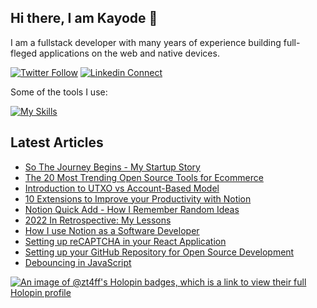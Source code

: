 ## Hi there, I am Kayode 👋
I am a fullstack developer with many years of experience building full-fleged applications on the web and native devices.

[![Twitter Follow](https://img.shields.io/twitter/follow/zt4ff?color=%231DA1F2&label=Follow%20%40zt4ff&logo=twitter&style=for-the-badge)](https://twitter.com/intent/follow?screen_name=zt4ff)
[![Linkedin Connect](https://img.shields.io/badge/linkedin-%230077B5.svg?&style=for-the-badge&logo=linkedin&logoColor=white)](https://www.linkedin.com/in/oluwasegun-kayode-07879b1aa/)

Some of the tools I use:

[![My Skills](https://skillicons.dev/icons?i=rust,ts,js,html,css,react,nodejs,nextjs,git,linux,docker,express,nestjs,wasm,appwrite,arduino,aws,bash,devto,figma,firebase,postgres,vscode,postman,mongodb,jest,graphql)](https://skillicons.dev)


## Latest Articles
<!-- BLOG-POST-LIST:START -->
- [So The Journey Begins - My Startup Story](https://blog.zt4ff.dev/so-the-journey-begins-my-startup-story)
- [The 20 Most Trending Open Source Tools for Ecommerce](https://blog.zt4ff.dev/the-20-most-trending-open-source-tools-for-ecommerce)
- [Introduction to UTXO vs Account-Based Model](https://blog.zt4ff.dev/introduction-to-utxo-vs-account-based-model)
- [10 Extensions to Improve your Productivity with Notion](https://blog.zt4ff.dev/10-extensions-to-improve-your-productivity-with-notion)
- [Notion Quick Add - How I Remember Random Ideas](https://blog.zt4ff.dev/notion-quick-add-how-i-remember-random-ideas)
- [2022 In Retrospective: My Lessons](https://blog.zt4ff.dev/2022-in-retrospective)
- [How I use Notion as a Software Developer](https://blog.zt4ff.dev/how-i-use-notion-as-a-software-developer)
- [Setting up reCAPTCHA in your React Application](https://blog.zt4ff.dev/setting-up-recaptcha-in-your-react-application)
- [Setting up your GitHub Repository for Open Source Development](https://blog.zt4ff.dev/setting-up-your-github-repository-for-open-source-development)
- [Debouncing in JavaScript](https://blog.zt4ff.dev/debouncing-in-javascript)
<!-- BLOG-POST-LIST:END -->


[![An image of @zt4ff's Holopin badges, which is a link to view their full Holopin profile](https://holopin.me/zt4ff)](https://holopin.io/@zt4ff)